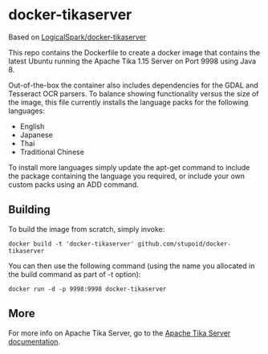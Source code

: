 # docker-tikaserver
Based on [LogicalSpark/docker-tikaserver](https://github.com/LogicalSpark/docker-tikaserver/)

This repo contains the Dockerfile to create a docker image that contains the latest Ubuntu running the Apache Tika 1.15 Server on Port 9998 using Java 8.

Out-of-the-box the container also includes dependencies for the GDAL and Tesseract OCR parsers.  To balance showing functionality versus the size of the image, this file currently installs the language packs for the following languages:
* English
* Japanese
* Thai
* Traditional Chinese

To install more languages simply update the apt-get command to include the package containing the language you required, or include your own custom packs using an ADD command.

## Building

To build the image from scratch, simply invoke:

    docker build -t 'docker-tikaserver' github.com/stupoid/docker-tikaserver

You can then use the following command (using the name you allocated in the build command as part of -t option):

    docker run -d -p 9998:9998 docker-tikaserver

## More

For more info on Apache Tika Server, go to the [Apache Tika Server documentation](http://wiki.apache.org/tika/TikaJAXRS).
